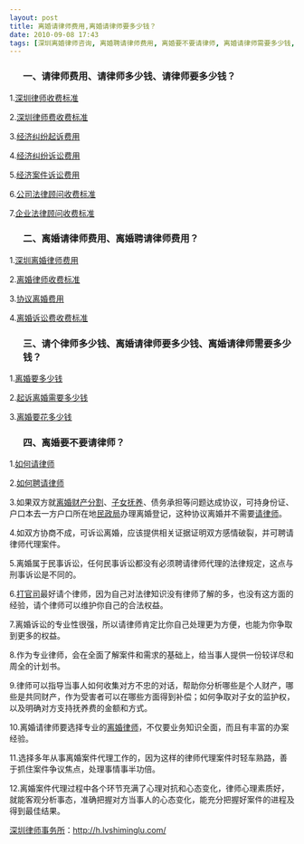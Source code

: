```yaml
---
layout: post
title: 离婚请律师费用,离婚请律师要多少钱？
date: 2010-09-08 17:43
tags: [深圳离婚律师咨询, 离婚聘请律师费用, 离婚要不要请律师, 离婚请律师需要多少钱, 请个律师多少钱, 请律师多少钱, 请律师要多少钱, 请律师费用, 费]
---
```

<ol>
<h3>一、请律师费用、请律师多少钱、请律师要多少钱？</h3>
</ol>
1.<a href="http://h.lvshiminglu.com/law/328.html" target="_blank">深圳律师收费标准</a>

2.<a href="http://h.lvshiminglu.com/law/328.html" target="_blank">深圳律师费收费标准</a>

3.<a href="http://h.lvshiminglu.com/law/87.html" target="_blank">经济纠纷起诉费用</a>

4.<a href="http://h.lvshiminglu.com/law/88.html" target="_blank">经济纠纷诉讼费用</a>

5.<a href="http://h.lvshiminglu.com/law/89.html" target="_blank">经济案件诉讼费用</a>

6.<a href="http://h.lvshiminglu.com/law/34.html" target="_blank">公司法律顾问收费标准</a>

7.<a href="http://h.lvshiminglu.com/law/33.html" target="_blank">企业法律顾问收费标准</a>
<ol>
<h3>二、离婚请律师费用、离婚聘请律师费用？</h3>
</ol>
1.<a href="http://h.lvshiminglu.com/law/215.html" target="_blank">深圳离婚律师费用</a>

2.<a href="http://h.lvshiminglu.com/law/215.html" target="_blank">离婚律师收费标准</a>

3.<a href="http://h.lvshiminglu.com/law/tag/%E5%8D%8F%E8%AE%AE%E7%A6%BB%E5%A9%9A%E8%B4%B9%E7%94%A8" target="_blank">协议离婚费用</a>

4.<a href="http://h.lvshiminglu.com/law/73.html" target="_blank">离婚诉讼费收费标准</a>
<ol>
<h3>三、请个律师多少钱、离婚请律师要多少钱、离婚请律师需要多少钱？</h3>
</ol>
1.<a href="http://h.lvshiminglu.com/law/tag/%e7%a6%bb%e5%a9%9a%e8%a6%81%e5%a4%9a%e5%b0%91%e9%92%b1" target="_blank">离婚要多少钱</a>

2.<a href="http://h.lvshiminglu.com/law/tag/%E8%B5%B7%E8%AF%89%E7%A6%BB%E5%A9%9A%E9%9C%80%E8%A6%81%E5%A4%9A%E5%B0%91%E9%92%B1" target="_blank">起诉离婚需要多少钱</a>

3.<a href="http://h.lvshiminglu.com/law/tag/%E7%A6%BB%E5%A9%9A%E8%A6%81%E8%8A%B1%E5%A4%9A%E5%B0%91%E9%92%B1" target="_blank">离婚要花多少钱</a>
<ol>
<h3>四、离婚要不要请律师？</h3>
</ol>
1.<a href="http://h.lvshiminglu.com/law/329.html" target="_blank">如何请律师</a>

2.<a href="http://h.lvshiminglu.com/law/329.html" target="_blank">如何聘请律师</a>

3.如果双方就<a href="http://h.lvshiminglu.com/law/167.html" target="_blank">离婚财产分割</a>、<a href="http://h.lvshiminglu.com/law/80.html" target="_blank">子女抚养</a>、债务承担等问题达成协议，可持身份证、户口本去一方户口所在地<a href="http://h.lvshiminglu.com/law/174.html" target="_blank">民政局</a>办理离婚登记，这种协议离婚并不需要<a href="http://h.lvshiminglu.com/law/329.html" target="_blank">请律师</a>。

4.如双方协商不成，可诉讼离婚，应该提供相关证据证明双方感情破裂，并可聘请律师代理案件。

5.离婚属于民事诉讼，任何民事诉讼都没有必须聘请律师代理的法律规定，这点与刑事诉讼是不同的。

6.<a href="http://h.lvshiminglu.com/law/137.html" target="_blank">打官司</a>最好请个律师，因为自己对法律知识没有律师了解的多，也没有这方面的经验，请个律师可以维护你自己的合法权益。

7.离婚诉讼的专业性很强，所以请律师肯定比你自己处理更为方便，也能为你争取到更多的权益。

8.作为专业律师，会在全面了解案件和需求的基础上，给当事人提供一份较详尽和周全的计划书。

9.律师可以指导当事人如何收集对方不忠的对话，帮助你分析哪些是个人财产，哪些是共同财产，作为受害者可以在哪些方面得到补偿；如何争取对子女的监护权，以及明确对方支持抚养费的金额和方式。

10.离婚请律师要选择专业的<a href="http://h.lvshiminglu.com/law/category/divorce" target="_blank">离婚律师</a>，不仅要业务知识全面，而且有丰富的办案经验。

11.选择多年从事离婚案件代理工作的，因为这样的律师代理案件时轻车熟路，善于抓住案件争议焦点，处理事情事半功倍。

12.离婚案件代理过程中各个环节充满了心理对抗和心态变化，律师心理素质好，就能客观分析事态，准确把握对方当事人的心态变化，能充分把握好案件的进程及得到最佳结果。

<a href="http://h.lvshiminglu.com/">深圳律师事务所</a>：<a href="http://h.lvshiminglu.com/">http://h.lvshiminglu.com/</a>

